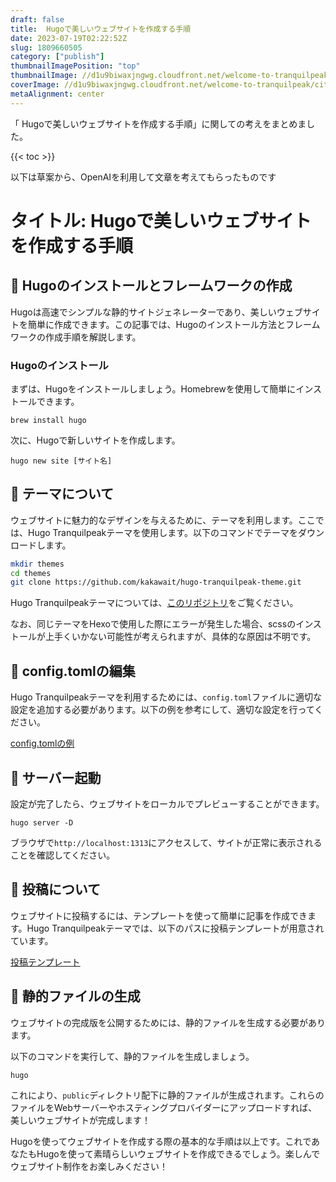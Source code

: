 ```yaml
---
draft: false
title:  Hugoで美しいウェブサイトを作成する手順
date: 2023-07-19T02:22:52Z
slug: 1809660505
category: ["publish"]
thumbnailImagePosition: "top"
thumbnailImage: //d1u9biwaxjngwg.cloudfront.net/welcome-to-tranquilpeak/city-750.jpg
coverImage: //d1u9biwaxjngwg.cloudfront.net/welcome-to-tranquilpeak/city.jpg
metaAlignment: center
---
```

「 Hugoで美しいウェブサイトを作成する手順」に関しての考えをまとめました。
<!--more-->

{{< toc >}}

以下は草案から、OpenAIを利用して文章を考えてもらったものです
# タイトル: Hugoで美しいウェブサイトを作成する手順

## 🌈 Hugoのインストールとフレームワークの作成

Hugoは高速でシンプルな静的サイトジェネレーターであり、美しいウェブサイトを簡単に作成できます。この記事では、Hugoのインストール方法とフレームワークの作成手順を解説します。

### Hugoのインストール

まずは、Hugoをインストールしましょう。Homebrewを使用して簡単にインストールできます。

```
brew install hugo
```

次に、Hugoで新しいサイトを作成します。

```
hugo new site [サイト名]
```

## 🌈 テーマについて

ウェブサイトに魅力的なデザインを与えるために、テーマを利用します。ここでは、Hugo Tranquilpeakテーマを使用します。以下のコマンドでテーマをダウンロードします。

```bash
mkdir themes
cd themes
git clone https://github.com/kakawait/hugo-tranquilpeak-theme.git
```

Hugo Tranquilpeakテーマについては、[このリポジトリ](https://github.com/kakawait/hugo-tranquilpeak-theme)をご覧ください。

なお、同じテーマをHexoで使用した際にエラーが発生した場合、scssのインストールが上手くいかない可能性が考えられますが、具体的な原因は不明です。

## 🌈 config.tomlの編集

Hugo Tranquilpeakテーマを利用するためには、`config.toml`ファイルに適切な設定を追加する必要があります。以下の例を参考にして、適切な設定を行ってください。

[config.tomlの例](https://github.com/kakawait/hugo-tranquilpeak-theme/blob/master/exampleSite/config.toml)

## 🌈 サーバー起動

設定が完了したら、ウェブサイトをローカルでプレビューすることができます。

```
hugo server -D
```

ブラウザで`http://localhost:1313`にアクセスして、サイトが正常に表示されることを確認してください。

## 🌈 投稿について

ウェブサイトに投稿するには、テンプレートを使って簡単に記事を作成できます。Hugo Tranquilpeakテーマでは、以下のパスに投稿テンプレートが用意されています。

[投稿テンプレート](https://github.com/kakawait/hugo-tranquilpeak-theme/tree/master/exampleSite/content/posts)

## 🌈 静的ファイルの生成

ウェブサイトの完成版を公開するためには、静的ファイルを生成する必要があります。

以下のコマンドを実行して、静的ファイルを生成しましょう。

```bash
hugo
```

これにより、`public`ディレクトリ配下に静的ファイルが生成されます。これらのファイルをWebサーバーやホスティングプロバイダーにアップロードすれば、美しいウェブサイトが完成します！

Hugoを使ってウェブサイトを作成する際の基本的な手順は以上です。これであなたもHugoを使って素晴らしいウェブサイトを作成できるでしょう。楽しんでウェブサイト制作をお楽しみください！
